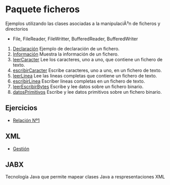 # Paquete ficheros

Ejemplos utilizando las clases asociadas a la manipulaciÃ³n de ficheros y directorios

- File, FileReader, FileWritter, BufferedReader, BufferedWriter

1. [Declaración](https://github.com/franlu/DAM-AD/blob/master/ficheros/declaracion.java)
    Ejemplo de declaración de un fichero.
2. [Información](https://github.com/franlu/DAM-AD/blob/master/ficheros/informacion.java)
    Muestra la información de un fichero.
3. [leerCaracter]()
	Lee los caracteres, uno a uno, que contiene un fichero de texto.
3. [escribirCaracter]()
    Escribe caracteres, uno a uno, en un fichero de texto.
3. [leerLinea](https://github.com/franlu/DAM-AD/blob/master/ficheros/leerLinea.java)
	Lee las lineas completas que contiene un fichero de texto.
3. [escribirLinea](https://github.com/franlu/DAM-AD/blob/master/ficheros/escribirLinea.java)
    Escriber lineas completas en un fichero de texto.
7. [leerEscribirBytes](https://github.com/franlu/DAM-AD/blob/master/ficheros/leerEscribirBytes.java)
    Escribe y lee datos sobre un fichero binario.
8. [datosPrimitivos](https://github.com/franlu/DAM-AD/blob/master/ficheros/datosPrimitivos.java)
    Escribe y lee datos primitivos sobre un fichero binario.

## Ejercicios

- [Relación Nº1](https://github.com/franlu/DAM-AD/blob/master/ficheros/Ejercicios.md)


## XML

- [Gestión](https://github.com/franlu/DAM-AD/tree/master/ficheros/xml)


## JABX
Tecnología Java que permite mapear clases Java a respresentaciones XML

